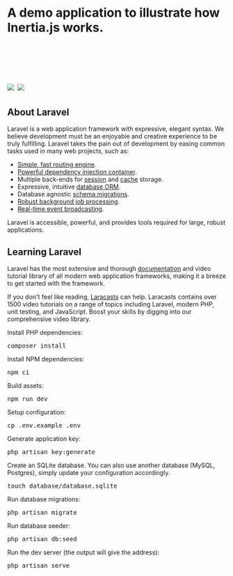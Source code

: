 
<h1> A demo application to illustrate how Inertia.js works.<h1>
 </br>

![](https://i.ibb.co/9cJM2tC/Screenshot-from-2022-02-06-15-21-13.png)
![](https://i.ibb.co/vsMkBjr/Screenshot-from-2022-02-07-11-44-01.png)


## About Laravel

Laravel is a web application framework with expressive, elegant syntax. We believe development must be an enjoyable and creative experience to be truly fulfilling. Laravel takes the pain out of development by easing common tasks used in many web projects, such as:

- [Simple, fast routing engine](https://laravel.com/docs/routing).
- [Powerful dependency injection container](https://laravel.com/docs/container).
- Multiple back-ends for [session](https://laravel.com/docs/session) and [cache](https://laravel.com/docs/cache) storage.
- Expressive, intuitive [database ORM](https://laravel.com/docs/eloquent).
- Database agnostic [schema migrations](https://laravel.com/docs/migrations).
- [Robust background job processing](https://laravel.com/docs/queues).
- [Real-time event broadcasting](https://laravel.com/docs/broadcasting).

Laravel is accessible, powerful, and provides tools required for large, robust applications.

## Learning Laravel

Laravel has the most extensive and thorough [documentation](https://laravel.com/docs) and video tutorial library of all modern web application frameworks, making it a breeze to get started with the framework.

If you don't feel like reading, [Laracasts](https://laracasts.com) can help. Laracasts contains over 1500 video tutorials on a range of topics including Laravel, modern PHP, unit testing, and JavaScript. Boost your skills by digging into our comprehensive video library.

<p dir="auto">Install PHP dependencies:</p>
<div class="highlight highlight-source-shell position-relative overflow-auto" data-snippet-clipboard-copy-content="composer install"><pre>composer install</pre></div>
<p dir="auto">Install NPM dependencies:</p>
<div class="highlight highlight-source-shell position-relative overflow-auto" data-snippet-clipboard-copy-content="npm ci"><pre>npm ci</pre></div>
<p dir="auto">Build assets:</p>
<div class="highlight highlight-source-shell position-relative overflow-auto" data-snippet-clipboard-copy-content="npm run dev"><pre>npm run dev</pre></div>
<p dir="auto">Setup configuration:</p>
<div class="highlight highlight-source-shell position-relative overflow-auto" data-snippet-clipboard-copy-content="cp .env.example .env"><pre>cp .env.example .env</pre></div>
<p dir="auto">Generate application key:</p>
<div class="highlight highlight-source-shell position-relative overflow-auto" data-snippet-clipboard-copy-content="php artisan key:generate"><pre>php artisan key:generate</pre></div>
<p dir="auto">Create an SQLite database. You can also use another database (MySQL, Postgres), simply update your configuration accordingly.</p>
<div class="highlight highlight-source-shell position-relative overflow-auto" data-snippet-clipboard-copy-content="touch database/database.sqlite"><pre>touch database/database.sqlite</pre></div>
<p dir="auto">Run database migrations:</p>
<div class="highlight highlight-source-shell position-relative overflow-auto" data-snippet-clipboard-copy-content="php artisan migrate"><pre>php artisan migrate</pre></div>
<p dir="auto">Run database seeder:</p>
<div class="highlight highlight-source-shell position-relative overflow-auto" data-snippet-clipboard-copy-content="php artisan db:seed"><pre>php artisan db:seed</pre></div>
<p dir="auto">Run the dev server (the output will give the address):</p>
<div class="highlight highlight-source-shell position-relative overflow-auto" data-snippet-clipboard-copy-content="php artisan serve"><pre>php artisan serve</pre></div>
